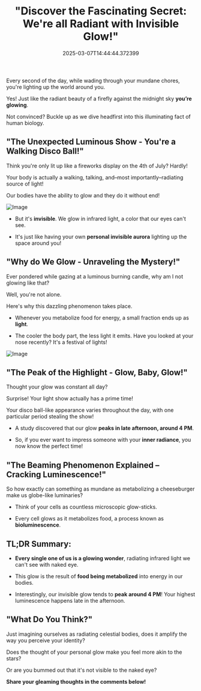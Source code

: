 ﻿---
categories:
- Science
date: '2025-03-07T14:44:44.372399'
draft: false
excerpt: '"Did you know humans glow like fireflies? Discover the surprising science
  behind our invisible shine, peaking unexpectedly in the late afternoon!"'
featured_image: /images/4cf821b1d7-20250307144310-0.jpg
subcategories:
- Human Biology
title: '"Discover the Fascinating Secret: We''re all Radiant with Invisible Glow!"'

---


Every second of the day, while wading through your mundane chores, you're lighting up the world around you. 

Yes! Just like the radiant beauty of a firefly against the midnight sky **you’re glowing**. 

Not convinced? Buckle up as we dive headfirst into this illuminating fact of human biology.

## "The Unexpected Luminous Show - You're a Walking Disco Ball!"
Think you're only lit up like a fireworks display on the 4th of July? Hardly! 

Your body is actually a walking, talking, and–most importantly–radiating source of light! 

Our bodies have the ability to glow and they do it without end!

![Image](/images/4cf821b1d7-20250307144351-1.jpg)

- But it's **invisible**. We glow in infrared light, a color that our eyes can't see. 

- It's just like having your own **personal invisible aurora** lighting up the space around you!

## "Why do We Glow - Unraveling the Mystery!"
Ever pondered while gazing at a luminous burning candle, why am I not glowing like that? 

Well, you're not alone. 

Here's why this dazzling phenomenon takes place.

- Whenever you metabolize food for energy, a small fraction ends up as **light**.

- The cooler the body part, the less light it emits. Have you looked at your nose recently? It's a festival of lights!

![Image](/images/4cf821b1d7-20250307144424-2.jpg)

## "The Peak of the Highlight - Glow, Baby, Glow!"
Thought your glow was constant all day? 

Surprise! Your light show actually has a prime time! 

Your disco ball-like appearance varies throughout the day, with one particular period stealing the show!

- A study discovered that our glow **peaks in late afternoon, around 4 PM**.

- So, if you ever want to impress someone with your **inner radiance**, you now know the perfect time!

## "The Beaming Phenomenon Explained – Cracking Luminescence!"
So how exactly can something as mundane as metabolizing a cheeseburger make us globe-like luminaries?

- Think of your cells as countless microscopic glow-sticks. 

- Every cell glows as it metabolizes food, a process known as **bioluminescence**.
  
## TL;DR Summary:
- **Every single one of us is a glowing wonder**, radiating infrared light we can't see with naked eye.

- This glow is the result of **food being metabolized** into energy in our bodies.

- Interestingly, our invisible glow tends to **peak around 4 PM**! Your highest luminescence happens late in the afternoon.

## "What Do You Think?"
Just imagining ourselves as radiating celestial bodies, does it amplify the way you perceive your identity? 

Does the thought of your personal glow make you feel more akin to the stars? 

Or are you bummed out that it's not visible to the naked eye? 

**Share your gleaming thoughts in the comments below!**
